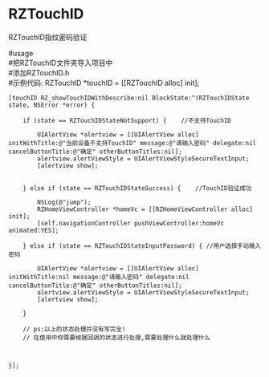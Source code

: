 # RZTouchID
RZTouchID指纹密码验证

#usage</br>
#把RZTouchID文件夹导入项目中</br>
#添加RZTouchID.h</br>
#示例代码:
RZTouchID *touchID = [[RZTouchID alloc] init];
    
    [touchID RZ_showTouchIDWithDescribe:nil BlockState:^(RZTouchIDState state, NSError *error) {
        
        if (state == RZTouchIDStateNotSupport) {    //不支持TouchID
            
            UIAlertView *alertview = [[UIAlertView alloc] initWithTitle:@"当前设备不支持TouchID" message:@"请输入密码" delegate:nil cancelButtonTitle:@"确定" otherButtonTitles:nil];
            alertview.alertViewStyle = UIAlertViewStyleSecureTextInput;
            [alertview show];
            
            
        } else if (state == RZTouchIDStateSuccess) {    //TouchID验证成功
            
            NSLog(@"jump");
            RZHomeViewController *homeVc = [[RZHomeViewController alloc] init];
            [self.navigationController pushViewController:homeVc animated:YES];
            
        } else if (state == RZTouchIDStateInputPassword) { //用户选择手动输入密码
            
            UIAlertView *alertview = [[UIAlertView alloc] initWithTitle:nil message:@"请输入密码" delegate:nil cancelButtonTitle:@"确定" otherButtonTitles:nil];
            alertview.alertViewStyle = UIAlertViewStyleSecureTextInput;
            [alertview show];
            
        }
        
        // ps:以上的状态处理并没有写完全!
        // 在使用中你需要根据回调的状态进行处理,需要处理什么就处理什么
        
        
        
    }];
